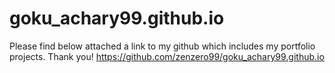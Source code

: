 # goku_achary99.github.io
Please find below attached a link to my github which includes my portfolio projects. Thank you!
https://github.com/zenzero99/goku_achary99.github.io
